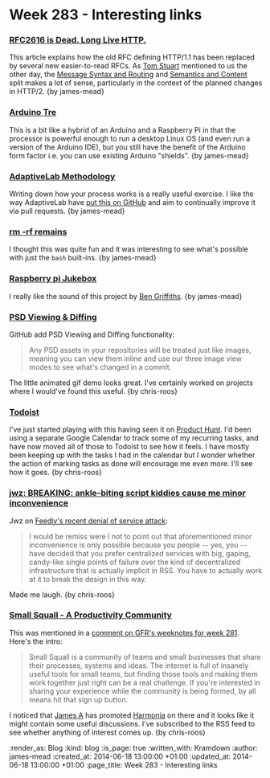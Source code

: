 Week 283 - Interesting links
============================

### [RFC2616 is Dead. Long Live HTTP.](https://www.mnot.net/blog/2014/06/07/rfc2616_is_dead)

This article explains how the old RFC defining HTTP/1.1 has been replaced by several new easier-to-read RFCs. As [Tom Stuart][] mentioned to us the other day, the [Message Syntax and Routing][RFC7230] and
[Semantics and Content][RFC7231] split makes a lot of sense, particularly in the context of the planned changes in HTTP/2. {by james-mead}


### [Arduino Tre](http://arduino.cc/en/Main/ArduinoBoardTre)

This is a bit like a hybrid of an Arduino and a Raspberry Pi in that the processor is powerful enough to run a desktop Linux OS (and even run a version of the Arduino IDE), but you still have the benefit of the Arduino form factor i.e. you can use existing Arduino "shields". {by james-mead}

### [AdaptiveLab Methodology](http://adaptivelab.github.io/)

Writing down how your process works is a really useful exercise. I like the way AdaptiveLab have [put this on GitHub][adaptivelab-methodology] and aim to continually improve it via pull requests. {by james-mead}


### [rm -rf remains](http://lambdaops.com/rm-rf-remains)

I thought this was quite fun and it was interesting to see what's possible with just the `bash` built-ins. {by james-mead}


### [Raspberry pi Jukebox](https://github.com/techbelly/jukebox)

I really like the sound of this project by [Ben Griffiths][]. {by james-mead}


### [PSD Viewing & Diffing](https://github.com/blog/1845-psd-viewing-diffing)

GitHub add PSD Viewing and Diffing functionality:

> Any PSD assets in your repositories will be treated just like images, meaning you can view them inline and use our three image view modes to see what's changed in a commit.

The little animated gif demo looks great. I've certainly worked on projects where I would've found this useful. {by chris-roos}


### [Todoist](https://todoist.com/)

I've just started playing with this having seen it on [Product Hunt][]. I'd been using a separate Google Calendar to track some of my recurring tasks, and have now moved all of those to Todoist to see how it feels. I have mostly been keeping up with the tasks I had in the calendar but I wonder whether the action of marking tasks as done will encourage me even more. I'll see how it goes. {by chris-roos}


### [jwz: BREAKING: ankle-biting script kiddies cause me minor inconvenience](http://www.jwz.org/blog/2014/06/breaking-ankle-biting-script-kiddies-cause-me-minor-inconvenience/)

Jwz on [Feedly's recent denial of service attack][Feedly DDOS]:

> I would be remiss were I not to point out that aforementioned minor inconvenience is only possible because you people -- yes, you -- have decided that you prefer centralized services with big, gaping, candy-like single points of failure over the kind of decentralized infrastructure that is actually implicit in RSS. You have to actually work at it to break the design in this way.

Made me laugh. {by chris-roos}


### [Small Squall - A Productivity Community](https://smallsquall.com/)

This was mentioned in a [comment on GFR's weeknotes for week 281][1]. Here's the intro:

> Small Squall is a community of teams and small businesses that share their processes, systems and ideas. The internet is full of insanely useful tools for small teams, but finding those tools and making them work together just right can be a real challenge. If you're interested in sharing your experience while the community is being formed, by all means hit that sign up button.

I noticed that [James A][] has promoted [Harmonia][] on there and it looks like it might contain some useful discussions. I've subscribed to the RSS feed to see whether anything of interest comes up. {by chris-roos}


[1]: http://gofreerange.com/week-281#comment-1438234360
[adaptivelab-methodology]: https://github.com/adaptivelab/adaptivelab.github.com/blob/master/index.md
[Ben Griffiths]: https://twitter.com/beng
[Feedly DDOS]: http://blog.feedly.com/2014/06/11/denial-of-service-attack/
[Harmonia]: https://harmonia.io/
[James A]: http://lazyatom.com/
[Product Hunt]: http://www.producthunt.com/
[RFC7230]: http://tools.ietf.org/html/rfc7230
[RFC7231]: http://tools.ietf.org/html/rfc7231
[Tom Stuart]: https://twitter.com/tomstuart

:render_as: Blog
:kind: blog
:is_page: true
:written_with: Kramdown
:author: james-mead
:created_at: 2014-06-18 13:00:00 +01:00
:updated_at: 2014-06-18 13:00:00 +01:00
:page_title: Week 283 - Interesting links
